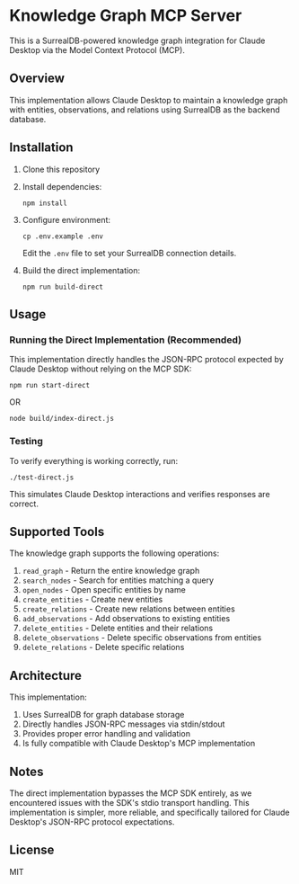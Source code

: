 # Knowledge Graph MCP Server

This is a SurrealDB-powered knowledge graph integration for Claude Desktop via the Model Context Protocol (MCP).

## Overview

This implementation allows Claude Desktop to maintain a knowledge graph with entities, observations, and relations using SurrealDB as the backend database.

## Installation

1. Clone this repository
2. Install dependencies:
   ```
   npm install
   ```
3. Configure environment:
   ```
   cp .env.example .env
   ```
   Edit the `.env` file to set your SurrealDB connection details.

4. Build the direct implementation:
   ```
   npm run build-direct
   ```

## Usage

### Running the Direct Implementation (Recommended)

This implementation directly handles the JSON-RPC protocol expected by Claude Desktop without relying on the MCP SDK:

```
npm run start-direct
```

OR

```
node build/index-direct.js
```

### Testing

To verify everything is working correctly, run:

```
./test-direct.js
```

This simulates Claude Desktop interactions and verifies responses are correct.

## Supported Tools

The knowledge graph supports the following operations:

1. `read_graph` - Return the entire knowledge graph
2. `search_nodes` - Search for entities matching a query
3. `open_nodes` - Open specific entities by name
4. `create_entities` - Create new entities
5. `create_relations` - Create new relations between entities  
6. `add_observations` - Add observations to existing entities
7. `delete_entities` - Delete entities and their relations
8. `delete_observations` - Delete specific observations from entities
9. `delete_relations` - Delete specific relations

## Architecture

This implementation:

1. Uses SurrealDB for graph database storage
2. Directly handles JSON-RPC messages via stdin/stdout
3. Provides proper error handling and validation
4. Is fully compatible with Claude Desktop's MCP implementation

## Notes

The direct implementation bypasses the MCP SDK entirely, as we encountered issues with the SDK's stdio transport handling. This implementation is simpler, more reliable, and specifically tailored for Claude Desktop's JSON-RPC protocol expectations.

## License

MIT
